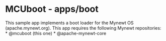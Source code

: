 # MCUboot - apps/boot

This sample app implements a boot loader for the Mynewt OS (apache.mynewt.org).
This app requires the following Mynewt repositories:
    * @mcuboot (this one)
    * @apache-mynewt-core
